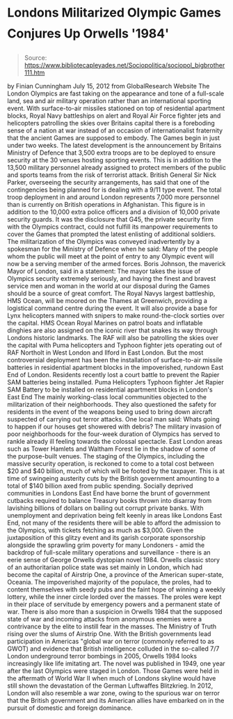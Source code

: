 # Londons Militarized Olympic Games Conjures Up Orwells '1984'

> Source: https://www.bibliotecapleyades.net/Sociopolitica/sociopol_bigbrother111.htm

by Finian Cunningham
July 15, 2012
from
GlobalResearch Website
The London Olympics
are fast taking on the appearance and tone of a
full-scale land, sea and air military operation rather
than an international sporting event.
With surface-to-air missiles stationed on top of
residential apartment blocks, Royal Navy battleships on
alert and Royal Air Force fighter jets and helicopters
patrolling the skies over Britains capital there is a
foreboding sense of a nation at war instead of an
occasion of internationalist fraternity that the ancient
Games are supposed to embody.
The Games begin in just under two weeks.
The latest development is the announcement by
Britains Ministry of Defence that 3,500 extra troops are to be deployed to
ensure security at the 30 venues hosting sporting events. This is in
addition to the 13,500 military personnel already assigned to protect
members of the public and sports teams from the risk of terrorist attack.
British General Sir Nick Parker, overseeing the security
arrangements, has said that one of the contingencies being planned for is
dealing with a 9/11 type event.
The total troop deployment in and around London represents 7,000 more
personnel than is currently on British operations in Afghanistan.
This figure is in addition to the 10,000 extra police officers and a
division of 10,000 private security guards. It was the disclosure that G45,
the private security firm with the Olympics contract, could not fulfill its
manpower requirements to cover the Games that prompted the latest enlisting
of additional soldiers.
The militarization of the Olympics was conveyed inadvertently by a spokesman
for the Ministry of Defence when he said:
Many of the people whom the public will
meet at the point of entry to any Olympic event will now be a serving
member of the armed forces.
Boris Johnson, the maverick Mayor of London,
said in a statement:
The mayor takes the issue of Olympics
security extremely seriously, and having the finest and bravest service
men and woman in the world at our disposal during the Games should be a
source of great comfort.
The Royal Navys largest battleship, HMS Ocean,
will be moored on the Thames at Greenwich, providing a logistical command
centre during the event.
It will also provide a base for Lynx helicopters
manned with snipers to make round-the-clock sorties over the capital.
HMS Ocean
Royal Marines on patrol boats and inflatable
dinghies are also assigned on the iconic river that snakes its way through
Londons historic landmarks.
The RAF will also be patrolling the skies over the capital with Puma
helicopters and Typhoon fighter jets operating out of RAF Northolt in West
London and Ilford in East London.
But the most controversial deployment has been the installation of
surface-to-air missile batteries in residential apartment blocks in the
impoverished, rundown East End of London.
Residents recently lost a court
battle to prevent the Rapier SAM batteries being installed.
Puma Helicopters
Typhoon fighter Jet
Rapier SAM Battery to be installed on residential apartment blocks in
London's East End
The mainly working-class local communities
objected to the militarization of their neighborhoods. They also questioned
the safety for residents in the event of the weapons being used to bring
down aircraft suspected of carrying out terror attacks.
One local man said:
Whats going to happen if our houses get
showered with debris?
The military invasion of poor neighborhoods for
the four-week duration of Olympics has served to rankle already ill feeling
towards the colossal spectacle.
East London areas such as Tower Hamlets and
Waltham Forest lie in the shadow of some of the purpose-built venues. The
staging of the Olympics, including the massive security operation, is
reckoned to come to a total cost between $20 and $40 billion, much of which
will be footed by the taxpayer.
This is at time of swingeing austerity cuts
by the British government amounting to a total of $140 billion axed from
public spending.
Socially deprived communities in Londons East End have borne the brunt of
government cutbacks required to balance Treasury books thrown into disarray
from lavishing billions of dollars on bailing out corrupt private banks.
With unemployment and deprivation being felt keenly in areas like Londons
East End, not many of the residents there will be able to afford the
admission to the Olympics, with tickets fetching as much as $3,000.
Given the juxtaposition of this glitzy event and its garish corporate
sponsorship alongside the sprawling grim poverty for many Londoners - amid
the backdrop of full-scale military operations and surveillance - there is
an eerie sense of George Orwells dystopian novel
1984.
Orwells classic story of an authoritarian police state was set mainly in
London, which had become the capital of Airstrip One, a province of the
American super-state, Oceania. The impoverished majority of the populace,
the proles, had to content themselves with seedy pubs and the faint hope
of winning a weekly lottery, while the inner circle lorded over the
masses.
The proles were kept in their place of servitude
by emergency powers and a permanent state of war.
There is also more than a suspicion in Orwells
1984 that the supposed state of war and incoming attacks from anonymous
enemies were a contrivance by the elite to instill fear in the masses.
The Ministry of Truth rising
over the slums of Airstrip One.
With the British governments lead participation
in Americas "global
war on terror (commonly referred to as GWOT) and evidence that
British intelligence colluded in the so-called 7/7 London underground terror
bombings in 2005, Orwells
1984 looks increasingly like life
imitating art.
The novel was published in 1949, one year after the last Olympics were
staged in London.
Those Games were held in the aftermath of World War II
when much of Londons skyline would have still shown the devastation of the
German Luftwaffes Blitzkrieg.
In 2012, London will also resemble a war zone,
owing to the spurious war on terror that the British government and its
American allies have embarked on in the pursuit of domestic and foreign
dominance.
